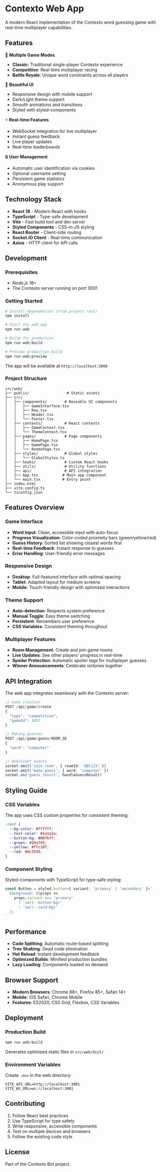 # Contexto Web App

A modern React implementation of the Contexto word guessing game with real-time multiplayer capabilities.

## Features

🎯 **Multiple Game Modes**
- **Classic**: Traditional single-player Contexto experience
- **Competitive**: Real-time multiplayer racing
- **Battle Royale**: Unique word constraints across all players

🎨 **Beautiful UI**
- Responsive design with mobile support
- Dark/Light theme support
- Smooth animations and transitions
- Styled with styled-components

⚡ **Real-time Features**
- WebSocket integration for live multiplayer
- Instant guess feedback
- Live player updates
- Real-time leaderboards

🔒 **User Management**
- Automatic user identification via cookies
- Optional username setting
- Persistent game statistics
- Anonymous play support

## Technology Stack

- **React 18** - Modern React with hooks
- **TypeScript** - Type-safe development
- **Vite** - Fast build tool and dev server
- **Styled Components** - CSS-in-JS styling
- **React Router** - Client-side routing
- **Socket.IO Client** - Real-time communication
- **Axios** - HTTP client for API calls

## Development

### Prerequisites
- Node.js 18+
- The Contexto server running on port 3001

### Getting Started

```bash
# Install dependencies (from project root)
npm install

# Start the web app
npm run web

# Build for production
npm run web:build

# Preview production build
npm run web:preview
```

The app will be available at `http://localhost:3000`

### Project Structure

```
src/web/
├── public/                 # Static assets
├── src/
│   ├── components/        # Reusable UI components
│   │   ├── GameInterface.tsx
│   │   ├── Row.tsx
│   │   ├── Header.tsx
│   │   └── Footer.tsx
│   ├── contexts/          # React contexts
│   │   ├── GameContext.tsx
│   │   └── ThemeContext.tsx
│   ├── pages/             # Page components
│   │   ├── HomePage.tsx
│   │   ├── GamePage.tsx
│   │   └── RoomsPage.tsx
│   ├── styles/            # Global styles
│   │   └── GlobalStyles.ts
│   ├── hooks/             # Custom React hooks
│   ├── utils/             # Utility functions
│   ├── api/               # API integration
│   ├── App.tsx           # Main app component
│   └── main.tsx          # Entry point
├── index.html
├── vite.config.ts
└── tsconfig.json
```

## Features Overview

### Game Interface
- **Word Input**: Clean, accessible input with auto-focus
- **Progress Visualization**: Color-coded proximity bars (green/yellow/red)
- **Guess History**: Sorted list showing closest words first
- **Real-time Feedback**: Instant response to guesses
- **Error Handling**: User-friendly error messages

### Responsive Design
- **Desktop**: Full-featured interface with optimal spacing
- **Tablet**: Adapted layout for medium screens
- **Mobile**: Touch-friendly design with optimized interactions

### Theme Support
- **Auto-detection**: Respects system preference
- **Manual Toggle**: Easy theme switching
- **Persistent**: Remembers user preference
- **CSS Variables**: Consistent theming throughout

### Multiplayer Features
- **Room Management**: Create and join game rooms
- **Live Updates**: See other players' progress in real-time
- **Spoiler Protection**: Automatic spoiler tags for multiplayer guesses
- **Winner Announcements**: Celebrate victories together

## API Integration

The web app integrates seamlessly with the Contexto server:

```typescript
// Game creation
POST /api/game/create
{
  "type": "competitive",
  "gameId": 1027
}

// Making guesses
POST /api/game/guess/ROOM_ID
{
  "word": "computer"
}

// WebSocket events
socket.emit('join_room', { roomId: 'ABC123' })
socket.emit('make_guess', { word: 'computer' })
socket.on('guess_result', handleGuessResult)
```

## Styling Guide

### CSS Variables
The app uses CSS custom properties for consistent theming:

```css
:root {
  --bg-color: #ffffff;
  --text-color: #1a1a1a;
  --button-bg: #007bff;
  --green: #28a745;
  --yellow: #ffc107;
  --red: #dc3545;
}
```

### Component Styling
Styled-components with TypeScript for type-safe styling:

```typescript
const Button = styled.button<{ variant: 'primary' | 'secondary' }>`
  background: ${props => 
    props.variant === 'primary' 
      ? 'var(--button-bg)' 
      : 'var(--card-bg)'
  };
`
```

## Performance

- **Code Splitting**: Automatic route-based splitting
- **Tree Shaking**: Dead code elimination
- **Hot Reload**: Instant development feedback
- **Optimized Builds**: Minified production bundles
- **Lazy Loading**: Components loaded on demand

## Browser Support

- **Modern Browsers**: Chrome 88+, Firefox 85+, Safari 14+
- **Mobile**: iOS Safari, Chrome Mobile
- **Features**: ES2020, CSS Grid, Flexbox, CSS Variables

## Deployment

### Production Build
```bash
npm run web:build
```

Generates optimized static files in `src/web/dist/`

### Environment Variables
Create `.env` in the web directory:

```env
VITE_API_URL=http://localhost:3001
VITE_WS_URL=ws://localhost:3001
```

## Contributing

1. Follow React best practices
2. Use TypeScript for type safety
3. Write responsive, accessible components
4. Test on multiple devices and browsers
5. Follow the existing code style

## License

Part of the Contexto Bot project.
